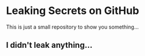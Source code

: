 # Leaking Secrets on GitHub

This is just a small repository to show you something...

## I didn't leak anything...
